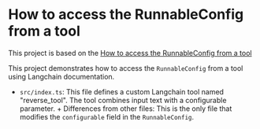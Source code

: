 # How to access the RunnableConfig from a tool

This project is based on the [How to access the RunnableConfig from a tool](https://js.langchain.com/docs/how_to/tool_configure/)

This project demonstrates how to access the `RunnableConfig` from a tool
using Langchain documentation.

- `src/index.ts`: This file defines a custom Langchain tool named
  "reverse_tool". The tool combines input text with a configurable
  parameter. + Differences from other files: This is the only file that
  modifies the `configurable` field in the `RunnableConfig`.
